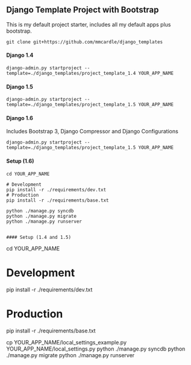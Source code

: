 ## Django Template Project with Bootstrap
This is my default project starter, includes all my default apps plus bootstrap.

```
git clone git+https://github.com/mmcardle/django_templates
```

#### Django 1.4
```
django-admin.py startproject --template=./django_templates/project_template_1.4 YOUR_APP_NAME
```

#### Django 1.5
```
django-admin.py startproject --template=./django_templates/project_template_1.5 YOUR_APP_NAME
```

#### Django 1.6
Includes Bootstrap 3, Django Compressor and Django Configurations
```
django-admin.py startproject --template=./django_templates/project_template_1.5 YOUR_APP_NAME
```

#### Setup (1.6)
```
cd YOUR_APP_NAME

# Development
pip install -r ./requirements/dev.txt
# Production
pip install -r ./requirements/base.txt

python ./manage.py syncdb
python ./manage.py migrate
python ./manage.py runserver


#### Setup (1.4 and 1.5)
```
cd YOUR_APP_NAME

# Development
pip install -r ./requirements/dev.txt
# Production
pip install -r ./requirements/base.txt

cp YOUR_APP_NAME/local_settings_example.py YOUR_APP_NAME/local_settings.py
python ./manage.py syncdb
python ./manage.py migrate
python ./manage.py runserver
```
